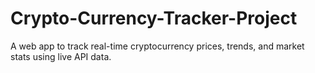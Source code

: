 # Crypto-Currency-Tracker-Project
A web app to track real-time cryptocurrency prices, trends, and market stats using live API data.
